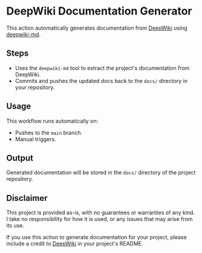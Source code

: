 # DeepWiki Documentation Generator

This action automatically generates documentation from [DeepWiki](https://deepwiki.com/) using [deepwiki-md](https://github.com/he1senbrg/deepwiki-md).

## Steps
- Uses the `deepwiki-md` tool to extract the project's documentation from DeepWiki.
- Commits and pushes the updated docs back to the `docs/` directory in your repository.

## Usage

This workflow runs automatically on:
- Pushes to the `main` branch.
- Manual triggers.

## Output

Generated documentation will be stored in the `docs/` directory of the project repository.

## Disclaimer

This project is provided as-is, with no guarantees or warranties of any kind. I take no responsibility for how it is used, or any issues that may arise from its use.

If you use this action to generate documentation for your project, please include a credit to [DeepWiki](https://deepwiki.com/) in your project's README.
